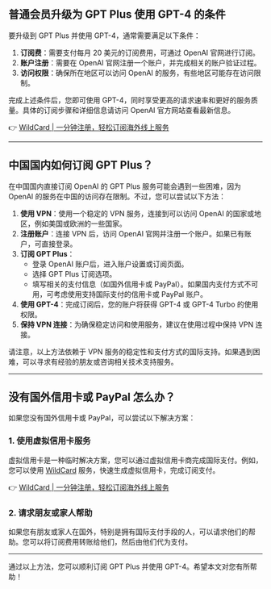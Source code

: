 ## 普通会员升级为 GPT Plus 使用 GPT-4 的条件

要升级到 GPT Plus 并使用 GPT-4，通常需要满足以下条件：

1. **订阅费**：需要支付每月 20 美元的订阅费用，可通过 OpenAI 官网进行订阅。
2. **账户注册**：需要在 OpenAI 官网注册一个账户，并完成相关的账户验证过程。
3. **访问权限**：确保所在地区可以访问 OpenAI 的服务，有些地区可能存在访问限制。

完成上述条件后，您即可使用 GPT-4，同时享受更高的请求速率和更好的服务质量。具体的订阅步骤和详细信息请访问 OpenAI 官方网站查看最新信息。

👉 [WildCard | 一分钟注册，轻松订阅海外线上服务](https://bit.ly/bewildcard)

---

## 中国国内如何订阅 GPT Plus？

在中国国内直接订阅 OpenAI 的 GPT Plus 服务可能会遇到一些困难，因为 OpenAI 的服务在中国的访问存在限制。不过，您可以尝试以下方法：

1. **使用 VPN**：使用一个稳定的 VPN 服务，连接到可以访问 OpenAI 的国家或地区，例如美国或欧洲的一些国家。
2. **注册账户**：连接 VPN 后，访问 OpenAI 官网并注册一个账户。如果已有账户，可直接登录。
3. **订阅 GPT Plus**：
   - 登录 OpenAI 账户后，进入账户设置或订阅页面。
   - 选择 GPT Plus 订阅选项。
   - 填写相关的支付信息（如国外信用卡或 PayPal）。如果国内支付方式不可用，可考虑使用支持国际支付的信用卡或 PayPal 账户。
4. **使用 GPT-4**：完成订阅后，您的账户将获得 GPT-4 或 GPT-4 Turbo 的使用权限。
5. **保持 VPN 连接**：为确保稳定访问和使用服务，建议在使用过程中保持 VPN 连接。

请注意，以上方法依赖于 VPN 服务的稳定性和支付方式的国际支持。如果遇到困难，可以寻求有经验的朋友或咨询相关技术支持服务。

---

## 没有国外信用卡或 PayPal 怎么办？

如果您没有国外信用卡或 PayPal，可以尝试以下解决方案：

### 1. 使用虚拟信用卡服务

虚拟信用卡是一种临时解决方案，您可以通过虚拟信用卡商完成国际支付。例如，您可以使用 [WildCard](https://bit.ly/bewildcard) 服务，快速生成虚拟信用卡，完成订阅支付。

👉 [WildCard | 一分钟注册，轻松订阅海外线上服务](https://bit.ly/bewildcard)

### 2. 请求朋友或家人帮助

如果您有朋友或家人在国外，特别是拥有国际支付手段的人，可以请求他们的帮助。您可以将订阅费用转账给他们，然后由他们代为支付。

---

通过以上方法，您可以顺利订阅 GPT Plus 并使用 GPT-4。希望本文对您有所帮助！